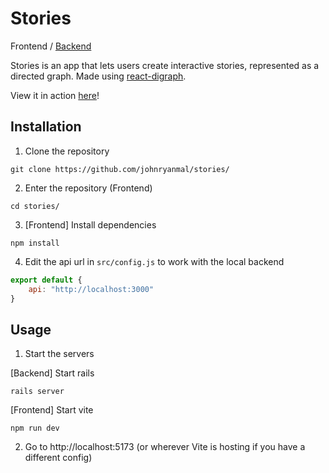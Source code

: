 # Stories
Frontend / [Backend](https://github.com/johnryanmal/stories-api#stories)

Stories is an app that lets users create interactive stories, represented as a directed graph. Made using [react-digraph](https://github.com/uber/react-digraph).

View it in action [here](https://johnryanmal.github.io/stories/)!

## Installation

1. Clone the repository
```shell
git clone https://github.com/johnryanmal/stories/
```

2. Enter the repository (Frontend)
```shell
cd stories/
```

3. [Frontend] Install dependencies
```shell
npm install
```

4. Edit the api url in `src/config.js` to work with the local backend
```js
export default {
	api: "http://localhost:3000"
}
```

## Usage

1. Start the servers

[Backend] Start rails
```shell
rails server
```

[Frontend] Start vite
```shell
npm run dev
```

2. Go to http://localhost:5173 (or wherever Vite is hosting if you have a different config)

